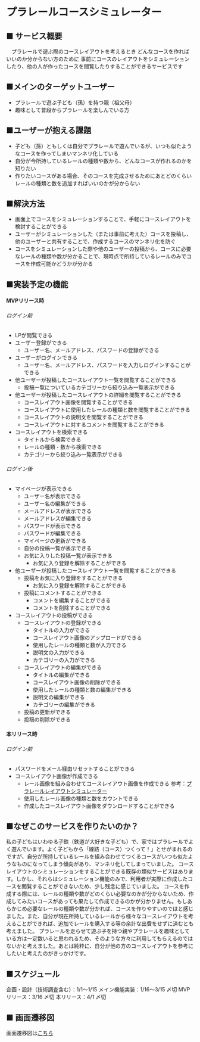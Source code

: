 # プラレールコースシミュレーター
## ■ サービス概要
　プラレールで遊ぶ際のコースレイアウトを考えるとき
  どんなコースを作ればいいのか分からない方のために
  事前にコースのレイアウトをシミュレーションしたり、他の人が作ったコースを閲覧したりすることができるサービスです

## ■メインのターゲットユーザー
- プラレールで遊ぶ子ども（孫）を持つ親（祖父母）
- 趣味として普段からプラレールを楽しんでいる方

## ■ユーザーが抱える課題
- 子ども（孫）ともしくは自分でプラレールで遊んでいるが、いつも似たようなコースを作ってしまいマンネリ化している
- 自分が今所持しているレールの種類や数から、どんなコースが作れるのかを知りたい
- 作りたいコースがある場合、そのコースを完成させるためにあとどのくらいレールの種類と数を追加すればいいのかが分からない

## ■解決方法
- 画面上でコースをシミュレーションすることで、手軽にコースレイアウトを検討することができる
- ユーザーがシミュレーションした（または事前に考えた）コースを投稿し、他のユーザーと共有することで、作成するコースのマンネリ化を防ぐ
- コースをシミュレーションした際や他のユーザーの投稿から、コースに必要なレールの種類や数が分かることで、現時点で所持しているレールのみでコースを作成可能かどうかが分かる

## ■実装予定の機能
#### MVPリリース時
###### ログイン前
- LPが閲覧できる
- ユーザー登録ができる
  - ユーザー名、メールアドレス、パスワードの登録ができる
- ユーザーがログインできる
  - ユーザー名、メールアドレス、パスワードを入力しログインすることができる
- 他ユーザーが投稿したコースレイアウト一覧を閲覧することができる
  - 投稿一覧についているカテゴリーから絞り込み一覧表示ができる
- 他ユーザーが投稿したコースレイアウトの詳細を閲覧することができる
  - コースレイアウト画像を閲覧することができる
  - コースレイアウトに使用したレールの種類と数を閲覧することができる
  - コースレイアウトの説明文を閲覧することができる
  - コースレイアウトに対するコメントを閲覧することができる
- コースレイアウトを検索できる
  - タイトルから検索できる
  - レールの種類・数から検索できる
  - カテゴリーから絞り込み一覧表示ができる
###### ログイン後
- マイページが表示できる
  - ユーザー名が表示できる
  - ユーザー名の編集ができる
  - メールアドレスが表示できる
  - メールアドレスが編集できる
  - パスワードが表示できる
  - パスワードが編集できる
  - マイページの更新ができる
  - 自分の投稿一覧が表示できる
  - お気に入りした投稿一覧が表示できる
    - お気に入り登録を解除することができる
- 他ユーザーが投稿したコースレイアウト一覧を閲覧することができる
  - 投稿をお気に入り登録をすることができる
    - お気に入り登録を解除することができる
  - 投稿にコメントすることができる
    - コメントを編集することができる
    - コメントを削除することができる
- コースレイアウトの投稿ができる
  - コースレイアウトの登録ができる
    - タイトルの入力ができる
    - コースレイアウト画像のアップロードができる
    - 使用したレールの種類と数が入力できる
    - 説明文の入力ができる
    - カテゴリーの入力ができる
  - コースレイアウトの編集ができる
    - タイトルの編集ができる
    - コースレイアウト画像の削除ができる
    - 使用したレールの種類と数の編集ができる
    - 説明文の編集ができる
    - カテゴリーの編集ができる
  - 投稿の更新ができる
  - 投稿の削除ができる

#### 本リリース時
###### ログイン前
- パスワードをメール経由リセットすることができる
- コースレイアウト画像が作成できる
  - レール画像を組み合わせてコースレイアウト画像を作成できる
    参考：[プラレールレイアウトシミュレーター](https://w.atwiki.jp/plalayout/pages/80.html)
  - 使用したレール画像の種類と数をカウントできる
  - 作成したコースレイアウト画像をダウンロードすることができる

## ■なぜこのサービスを作りたいのか？
私の子どもはいわゆる子鉄（鉄道が大好きな子ども）で、家ではプラレールでよく遊んでいます。よく子どもから「線路（コース）つくって！」とせがまれるのですが、自分が所持しているレールを組み合わせてつくるコースがいつも似たようなものになってしまう傾向があり、マンネリ化してしまっていました。
コースレイアウトのシミュレーションをすることができる既存の類似サービスはあります。しかし、それらはシミュレーション機能のみで、利用者が実際に作成したコースを閲覧することができないため、少し残念に感じていました。
コースを作成する際には、レールの種類や数がどのくらい必要なのかが分からないため、作成してみたいコースがあっても果たして作成できるのかが分かりません。もしあらかじめ必要なレールの種類や数が分かれば、コースを作りやすいのではと感じました。また、自分が現在所持しているレールから様々なコースレイアウトを考えることができれば、追加でレールを購入する等の余計な出費をせずに済むとも考えました。
プラレールを走らせて遊ぶ子を持つ親やプラレールを趣味としている方は一定数いると思われるため、そのような方々に利用してもらえるのではないかと考えました。あとは純粋に、自分が他の方のコースレイアウトを参考にしたいと考えたのがきっかけです。

## ■スケジュール
企画・設計（技術調査含む）：1/1〜1/15
メイン機能実装：1/16〜3/15 〆切
MVPリリース：3/16 〆切
本リリース：4/1 〆切

## ■ 画面遷移図
画面遷移図は[こちら](https://www.figma.com/file/LEy122qp3srchvq9EALF3w/PF%E7%94%BB%E9%9D%A2%E9%81%B7%E7%A7%BB%E5%9B%B3%EF%BC%88%E3%83%97%E3%83%A9%E3%83%AC%E3%83%BC%E3%83%AB%E3%82%B3%E3%83%BC%E3%82%B9%E3%82%B7%E3%83%9F%E3%83%A5%E3%83%AC%E3%83%BC%E3%82%BF%E3%83%BC%EF%BC%89?node-id=0%3A1&t=fSDpnKZlOGXWOdS0-1)
